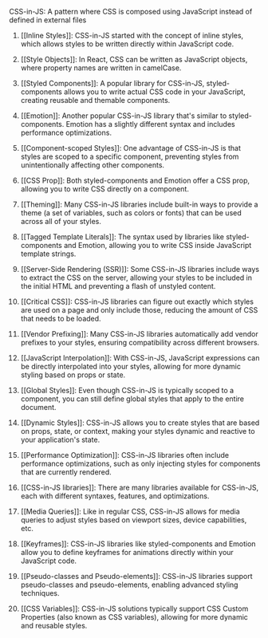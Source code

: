 CSS-in-JS: A pattern where CSS is composed using JavaScript instead of defined in external files

1. [[Inline Styles]]: CSS-in-JS started with the concept of inline styles, which allows styles to be written directly within JavaScript code. 

2. [[Style Objects]]: In React, CSS can be written as JavaScript objects, where property names are written in camelCase.

3. [[Styled Components]]: A popular library for CSS-in-JS, styled-components allows you to write actual CSS code in your JavaScript, creating reusable and themable components.

4. [[Emotion]]: Another popular CSS-in-JS library that's similar to styled-components. Emotion has a slightly different syntax and includes performance optimizations.

5. [[Component-scoped Styles]]: One advantage of CSS-in-JS is that styles are scoped to a specific component, preventing styles from unintentionally affecting other components.

6. [[CSS Prop]]: Both styled-components and Emotion offer a CSS prop, allowing you to write CSS directly on a component.

7. [[Theming]]: Many CSS-in-JS libraries include built-in ways to provide a theme (a set of variables, such as colors or fonts) that can be used across all of your styles.

8. [[Tagged Template Literals]]: The syntax used by libraries like styled-components and Emotion, allowing you to write CSS inside JavaScript template strings.

9. [[Server-Side Rendering (SSR)]]: Some CSS-in-JS libraries include ways to extract the CSS on the server, allowing your styles to be included in the initial HTML and preventing a flash of unstyled content.

10. [[Critical CSS]]: CSS-in-JS libraries can figure out exactly which styles are used on a page and only include those, reducing the amount of CSS that needs to be loaded.

11. [[Vendor Prefixing]]: Many CSS-in-JS libraries automatically add vendor prefixes to your styles, ensuring compatibility across different browsers.

12. [[JavaScript Interpolation]]: With CSS-in-JS, JavaScript expressions can be directly interpolated into your styles, allowing for more dynamic styling based on props or state.

13. [[Global Styles]]: Even though CSS-in-JS is typically scoped to a component, you can still define global styles that apply to the entire document.

14. [[Dynamic Styles]]: CSS-in-JS allows you to create styles that are based on props, state, or context, making your styles dynamic and reactive to your application's state.

15. [[Performance Optimization]]: CSS-in-JS libraries often include performance optimizations, such as only injecting styles for components that are currently rendered.

16. [[CSS-in-JS libraries]]: There are many libraries available for CSS-in-JS, each with different syntaxes, features, and optimizations.

17. [[Media Queries]]: Like in regular CSS, CSS-in-JS allows for media queries to adjust styles based on viewport sizes, device capabilities, etc.

18. [[Keyframes]]: CSS-in-JS libraries like styled-components and Emotion allow you to define keyframes for animations directly within your JavaScript code.

19. [[Pseudo-classes and Pseudo-elements]]: CSS-in-JS libraries support pseudo-classes and pseudo-elements, enabling advanced styling techniques.

20. [[CSS Variables]]: CSS-in-JS solutions typically support CSS Custom Properties (also known as CSS variables), allowing for more dynamic and reusable styles.